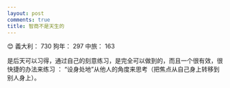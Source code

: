```yaml
---
layout: post
comments: true
title: 智商不是天生的
---
```


:blush: 義大利： 730 狗年： 297 中旅： 163


是后天可以习得，通过自己的刻意练习，是完全可以做到的，而且一个很有效，很快捷的办法来练习 ： “设身处地”从他人的角度来思考（把焦点从自己身上转移到别人身上）。
